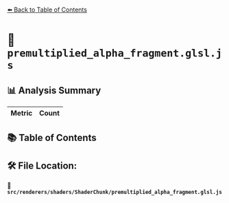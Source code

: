 [⬅️ Back to Table of Contents](../../../../index.md)

# 📄 `premultiplied_alpha_fragment.glsl.js`

## 📊 Analysis Summary

| Metric | Count |
|--------|-------|

## 📚 Table of Contents


## 🛠️ File Location:
📂 **`src/renderers/shaders/ShaderChunk/premultiplied_alpha_fragment.glsl.js`**